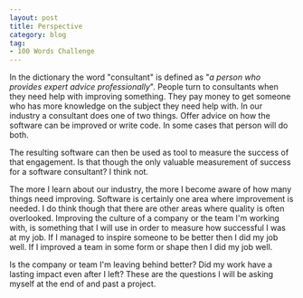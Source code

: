 ```yaml
---
layout: post
title: Perspective
category: blog
tag:
- 100 Words Challenge
---
```

In the dictionary the word "consultant" is defined as "_a person who provides expert advice professionally_". People turn to consultants when they need help with improving something. They pay money to get someone who has more knowledge on the subject they need help with. In our industry a consultant does one of two things. Offer advice on how the software can be improved or write code. In some cases that person will do both.

The resulting software can then be used as tool to measure the success of that engagement. Is that though the only valuable measurement of success for a software consultant? I think not.

The more I learn about our industry, the more I become aware of how many things need improving. Software is certainly one area where improvement is needed. I do think though that there are other areas where quality is often overlooked. Improving the culture of a company or the team I'm working with, is something that I will use in order to measure how successful I was at my job. If I managed to inspire someone to be better then I did my job well. If I improved a team in some form or shape then I did my job well.

Is the company or team I'm leaving behind better? Did my work have a lasting impact even after I left? These are the questions I will be asking myself at the end of and past a project.

